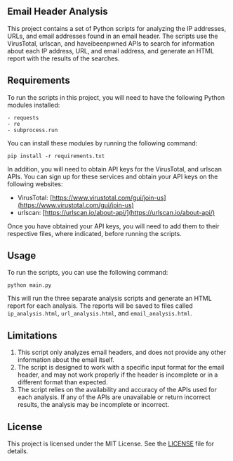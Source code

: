 ## Email Header Analysis

This project contains a set of Python scripts for analyzing the IP addresses, URLs, and email addresses found in an email header. The scripts use the VirusTotal, urlscan, and haveibeenpwned APIs to search for information about each IP address, URL, and email address, and generate an HTML report with the results of the searches.

## Requirements

To run the scripts in this project, you will need to have the following Python modules installed:

```
- requests
- re
- subprocess.run
```

You can install these modules by running the following command:

```
pip install -r requirements.txt
```

In addition, you will need to obtain API keys for the VirusTotal, and urlscan APIs. You can sign up for these services and obtain your API keys on the following websites:

- VirusTotal: [https://www.virustotal.com/gui/join-us](https://www.virustotal.com/gui/join-us)
- urlscan: [https://urlscan.io/about-api/](https://urlscan.io/about-api/)

Once you have obtained your API keys, you will need to add them to their respective files, where indicated, before running the scripts.

## Usage

To run the scripts, you can use the following command:

```
python main.py
```

This will run the three separate analysis scripts and generate an HTML report for each analysis. The reports will be saved to files called `ip_analysis.html`, `url_analysis.html`, and `email_analysis.html`.

## Limitations

1. This script only analyzes email headers, and does not provide any other information about the email itself.
2. The script is designed to work with a specific input format for the email header, and may not work properly if the header is incomplete or in a different format than expected.
3. The script relies on the availability and accuracy of the APIs used for each analysis. If any of the APIs are unavailable or return incorrect results, the analysis may be incomplete or incorrect.

## License

This project is licensed under the MIT License. See the [LICENSE](https://github.com/spinout8121/Email-Header-Analysis/blob/main/LICENSE) file for details.
